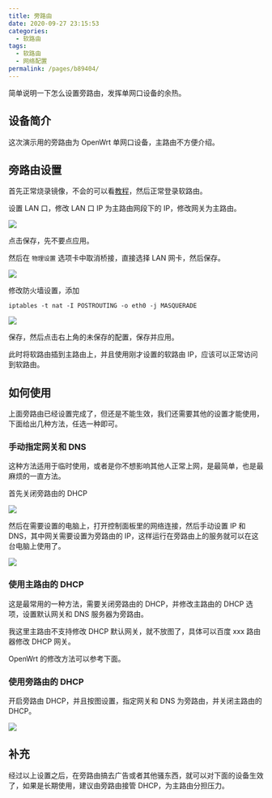 ```yaml
---
title: 旁路由
date: 2020-09-27 23:15:53
categories: 
  - 软路由
tags: 
  - 软路由
  - 网络配置
permalink: /pages/b89404/
---
```


简单说明一下怎么设置旁路由，发挥单网口设备的余热。

## 设备简介

这次演示用的旁路由为 OpenWrt 单网口设备，主路由不方便介绍。

## 旁路由设置

首先正常烧录镜像，不会的可以看[教程](/pages/a8d087/)，然后正常登录软路由。

设置 LAN 口，修改 LAN 口 IP 为主路由网段下的 IP，修改网关为主路由。

![](https://file.sm9.top/item/5f70b103160a154a67d52ec3.png)

点击保存，先不要点应用。

然后在 `物理设置` 选项卡中取消桥接，直接选择 LAN 网卡，然后保存。

![](https://file.sm9.top/item/5f70b103160a154a67d52ec1.png)

修改防火墙设置，添加

```
iptables -t nat -I POSTROUTING -o eth0 -j MASQUERADE
```

![](https://file.sm9.top/item/5f70b134160a154a67d53f05.png)

保存，然后点击右上角的未保存的配置，保存并应用。

此时将软路由插到主路由上，并且使用刚才设置的软路由 IP，应该可以正常访问到软路由。

## 如何使用

上面旁路由已经设置完成了，但还是不能生效，我们还需要其他的设置才能使用，下面给出几种方法，任选一种即可。

### 手动指定网关和 DNS

这种方法适用于临时使用，或者是你不想影响其他人正常上网，是最简单，也是最麻烦的一直方法。

首先关闭旁路由的 DHCP

![](https://file.sm9.top/item/5f70b134160a154a67d53f07.png)

然后在需要设置的电脑上，打开控制面板里的网络连接，然后手动设置 IP 和 DNS，其中网关需要设置为旁路由的 IP，这样运行在旁路由上的服务就可以在这台电脑上使用了。

![](https://file.sm9.top/item/5f70b16f160a154a67d55178.png)

### 使用主路由的 DHCP

这是最常用的一种方法，需要关闭旁路由的 DHCP，并修改主路由的 DHCP 选项，设置默认网关和 DNS 服务器为旁路由。

我这里主路由不支持修改 DHCP 默认网关，就不放图了，具体可以百度 xxx 路由器修改 DHCP 网关。

OpenWrt 的修改方法可以参考下面。

### 使用旁路由的 DHCP

开启旁路由 DHCP，并且按图设置，指定网关和 DNS 为旁路由，并关闭主路由的 DHCP。

![](https://file.sm9.top/item/5f70b16f160a154a67d5517d.png)

## 补充

经过以上设置之后，在旁路由搞去广告或者其他骚东西，就可以对下面的设备生效了，如果是长期使用，建议由旁路由接管 DHCP，为主路由分担压力。